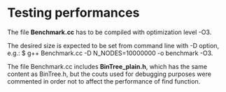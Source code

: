# Testing performances

The file **Benchmark.cc** has to be compiled with optimization level -O3.

The desired size is expected to be set from command line with -D option, e.g.:
$ g++ Benchmark.cc -D N_NODES=10000000 -o benchmark -O3.

The file Benchmark.cc includes **BinTree_plain.h**, which has the same content as BinTree.h,
but the couts used for debugging purposes were commented in order not to affect the performance of find function.
